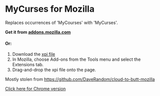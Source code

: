 MyCurses for Mozilla
====================

Replaces occurrences of 'MyCourses' with 'MyCurses'.

**Get it from [addons.mozilla.com](https://addons.mozilla.org/en-US/firefox/addon/mycurses/)**

#### Or:

1. Download the [xpi file](https://github.com/fruitiex/MyCurses-Mozilla/blob/master/MyCurses.xpi?raw=true)
2. In Mozilla, choose Add-ons from the Tools menu and select the Extensions tab.
3. Drag-and-drop the xpi file onto the page.

Mostly stolen from https://github.com/DaveRandom/cloud-to-butt-mozilla

[Click here for Chrome version](https://github.com/FruitieX/MyCurses-Chrome)
